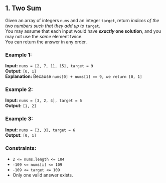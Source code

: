 ## 1. Two Sum

Given an array of integers `nums` and an integer `target`, return *indices of the two numbers such that they add up to* `target`.  
You may assume that each input would have **_exactly_ one solution**, and you may not use the *same* element twice.  
You can return the answer in any order.

### Example 1:

**Input:** `nums = [2, 7, 11, 15], target = 9`  
**Output:** `[0, 1]`  
**Explanation:** Because `nums[0] + nums[1] == 9, we return [0, 1]`

### Example 2:

**Input:** `nums = [3, 2, 4], target = 6`  
**Output:** `[1, 2]`

### Example 3:

**Input:** `nums = [3, 3], target = 6`  
**Output:** `[0, 1]`

### Constraints:

* `2 <= nums.length <= 104`
* `-109 <= nums[i] <= 109`
* `-109 <= target <= 109`
* Only one valid answer exists.
